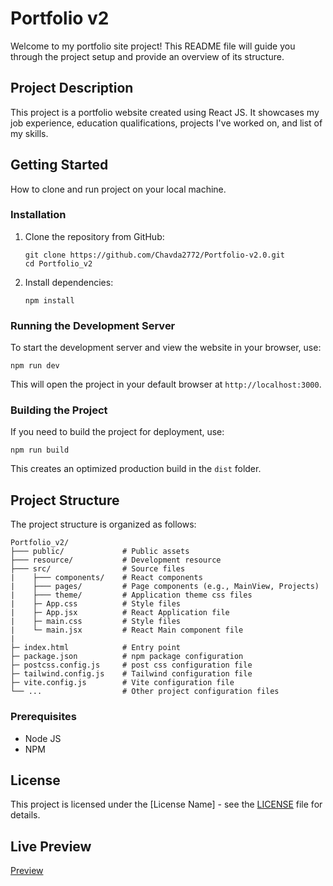 # Portfolio v2
Welcome to my portfolio site project! This README file will guide you through the project setup and provide an overview of its structure.

## Project Description
This project is a portfolio website created using React JS. It showcases my job experience, education qualifications, projects I've worked on, and list of my skills.

## Getting Started
How to clone and run project on your local machine.

### Installation

1. Clone the repository from GitHub:

   ```command
   git clone https://github.com/Chavda2772/Portfolio-v2.0.git
   cd Portfolio_v2
   ```

2. Install dependencies:

   ```command
   npm install
   ```

### Running the Development Server

To start the development server and view the website in your browser, use:

```command
npm run dev
```

This will open the project in your default browser at `http://localhost:3000`.

### Building the Project

If you need to build the project for deployment, use:

```command
npm run build
```

This creates an optimized production build in the `dist` folder.

## Project Structure

The project structure is organized as follows:

```
Portfolio_v2/
├─── public/             # Public assets
├─── resource/           # Development resource
├─── src/                # Source files
|    ├─── components/    # React components
|    ├─── pages/         # Page components (e.g., MainView, Projects)
|    ├─── theme/         # Application theme css files
|    ├─ App.css          # Style files
|    ├─ App.jsx          # React Application file
|    ├─ main.css         # Style files
|    └─ main.jsx         # React Main component file
|    
├─ index.html            # Entry point
├─ package.json          # npm package configuration
├─ postcss.config.js     # post css configuration file
├─ tailwind.config.js    # Tailwind configuration file
├─ vite.config.js        # Vite configuration file
└── ...                  # Other project configuration files
```

### Prerequisites
 - Node JS
 - NPM

## License
This project is licensed under the [License Name] - see the [LICENSE](LICENSE.md) file for details.

## Live Preview
 [Preview](https://www.chavdamahesh.com/)